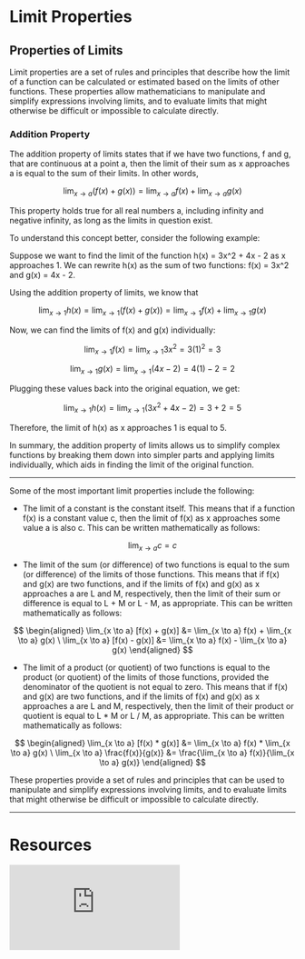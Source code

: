# Limit Properties

## Properties of Limits

Limit properties are a set of rules and principles that describe how the limit of a function can be calculated or estimated based on the limits of other functions. These properties allow mathematicians to manipulate and simplify expressions involving limits, and to evaluate limits that might otherwise be difficult or impossible to calculate directly.

### Addition Property

The addition property of limits states that if we have two functions, f and g, that are continuous at a point a, then the limit of their sum as x approaches a is equal to the sum of their limits. In other words, 

$$\lim_{x\to a} (f(x)+g(x))=\lim_{x\to a}f(x)+\lim_{x\to a}g(x)$$

This property holds true for all real numbers a, including infinity and negative infinity, as long as the limits in question exist. 

To understand this concept better, consider the following example:

Suppose we want to find the limit of the function h(x) = 3x^2 + 4x - 2 as x approaches 1. We can rewrite h(x) as the sum of two functions: f(x) = 3x^2 and g(x) = 4x - 2. 

Using the addition property of limits, we know that 

$$\lim_{x\to 1} h(x) = \lim_{x\to 1} (f(x)+g(x)) = \lim_{x\to 1}f(x) + \lim_{x\to 1}g(x)$$

Now, we can find the limits of f(x) and g(x) individually: 

$$\lim_{x\to 1}f(x) = \lim_{x\to 1} 3x^2 = 3(1)^2 = 3$$

$$\lim_{x\to 1}g(x) = \lim_{x\to 1} (4x-2) = 4(1)-2 = 2$$

Plugging these values back into the original equation, we get: 

$$\lim_{x\to 1} h(x) = \lim_{x\to 1} (3x^2+4x-2) = 3 + 2 = 5$$

Therefore, the limit of h(x) as x approaches 1 is equal to 5. 

In summary, the addition property of limits allows us to simplify complex functions by breaking them down into simpler parts and applying limits individually, which aids in finding the limit of the original function.

---

Some of the most important limit properties include the following:

- The limit of a constant is the constant itself. This means that if a function f(x) is a constant value c, then the limit of f(x) as x approaches some value a is also c. This can be written mathematically as follows:

$$
\lim_{x \to a} c = c
$$

- The limit of the sum (or difference) of two functions is equal to the sum (or difference) of the limits of those functions. This means that if f(x) and g(x) are two functions, and if the limits of f(x) and g(x) as x approaches a are L and M, respectively, then the limit of their sum or difference is equal to L + M or L - M, as appropriate. This can be written mathematically as follows:

$$
\begin{aligned}
\lim_{x \to a} [f(x) + g(x)] &= \lim_{x \to a} f(x) + \lim_{x \to a} g(x) \
\lim_{x \to a} [f(x) - g(x)] &= \lim_{x \to a} f(x) - \lim_{x \to a} g(x)
\end{aligned}
$$

- The limit of a product (or quotient) of two functions is equal to the product (or quotient) of the limits of those functions, provided the denominator of the quotient is not equal to zero. This means that if f(x) and g(x) are two functions, and if the limits of f(x) and g(x) as x approaches a are L and M, respectively, then the limit of their product or quotient is equal to L * M or L / M, as appropriate. This can be written mathematically as follows:

$$
\begin{aligned}
\lim_{x \to a} [f(x) * g(x)] &= \lim_{x \to a} f(x) * \lim_{x \to a} g(x) \
\lim_{x \to a} \frac{f(x)}{g(x)} &= \frac{\lim_{x \to a} f(x)}{\lim_{x \to a} g(x)}
\end{aligned}
$$

These properties provide a set of rules and principles that can be used to manipulate and simplify expressions involving limits, and to evaluate limits that might otherwise be difficult or impossible to calculate directly.

---

# Resources

<div class="videoWrapper">
<iframe src="https://www.youtube-nocookie.com/embed/joewRl1CTL8" title="YouTube video player" frameborder="0" allow="accelerometer; autoplay; clipboard-write; encrypted-media; gyroscope; picture-in-picture" allowfullscreen></iframe>
</div>